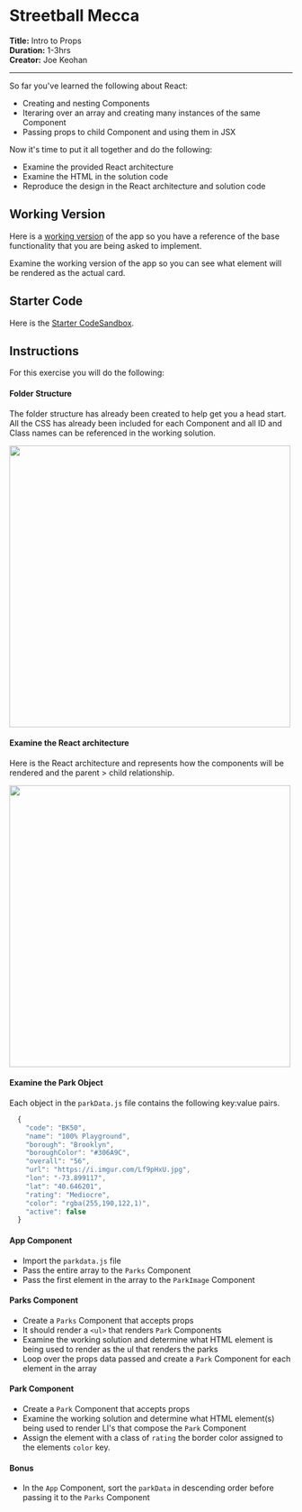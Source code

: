 # Streetball Mecca

**Title:** Intro to Props<br>
**Duration:** 1-3hrs <br>
**Creator:**  Joe Keohan<br>

<hr>

So far you've learned the following about React:

- Creating and nesting Components
- Iteraring over an array and creating many instances of the same Component 
- Passing props to child Component and using them in JSX

Now it's time to put it all together and do the following:

- Examine the provided React architecture
- Examine the HTML in the solution code
- Reproduce the design in the React architecture and solution code 


## Working Version
Here is a [working version](https://b6gp4.csb.app/) of the app so you have a reference of the base functionality that you are being asked to implement. 

Examine the working version of the app so you can see what element will be rendered as the actual card.  

## Starter Code
Here is the [Starter CodeSandbox](https://codesandbox.io/s/streetball-mecca-seir-starter-trpid).  

## Instructions
For this exercise you will do the following:

#### Folder Structure
The folder structure has already been created to help get you a head start.  All the CSS has already been included for each Component and all ID and Class names can be referenced in the working solution. 

<img src="https://i.imgur.com/nkkhlBi.png" width=500>

#### Examine the React architecture

Here is the React architecture and represents how the components will be rendered and the parent > child relationship. 

<img src="https://i.imgur.com/UI4GMwm.png" width=500>

#### Examine the Park Object

Each object in the `parkData.js` file contains the following key:value pairs. 

```js
  {
    "code": "BK50",
    "name": "100% Playground",
    "borough": "Brooklyn",
    "boroughColor": "#306A9C",
    "overall": "56",
    "url": "https://i.imgur.com/Lf9pHxU.jpg",
    "lon": "-73.899117",
    "lat": "40.646201",
    "rating": "Mediocre",
    "color": "rgba(255,190,122,1)",
    "active": false
  }
  ```

#### App Component 
- Import the `parkdata.js` file
- Pass the entire array to the `Parks` Component
- Pass the first element in the array to the `ParkImage` Component

#### Parks Component 
- Create a `Parks` Component that accepts props 
- It should render a `<ul>` that renders `Park` Components
- Examine the working solution and determine what HTML element is being used to render as the ul that renders the parks
- Loop over the props data passed and create a `Park` Component for each element in the array

#### Park Component 
- Create a `Park` Component that accepts props 
- Examine the working solution and determine what HTML element(s) being used to render LI's that compose the `Park` Component
- Assign the element with a class of `rating` the border color assigned to the elements `color` key. 

#### Bonus 

- In the `App` Component, sort the `parkData` in descending order before passing it to the `Parks` Component
